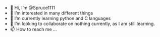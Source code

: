 - 👋 Hi, I’m @Spruce1111
- 👀 I’m interested in many different things
- 🌱 I’m currently learning python and C languages
- 💞️ I’m looking to collaborate on nothing currently, as I am still learning.
- 📫 How to reach me ...

<!---
Spruce1111/Spruce1111 is a ✨ special ✨ repository because its `README.md` (this file) appears on your GitHub profile.
You can click the Preview link to take a look at your changes.
--->

